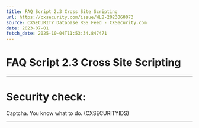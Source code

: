 ```yaml
---
title: FAQ Script 2.3 Cross Site Scripting
url: https://cxsecurity.com/issue/WLB-2023060073
source: CXSECURITY Database RSS Feed - CXSecurity.com
date: 2023-07-01
fetch_date: 2025-10-04T11:53:34.847471
---
```


# FAQ Script 2.3 Cross Site Scripting

---

# Security check:

Captcha. You know what to do. (CXSECURITYIDS)

---